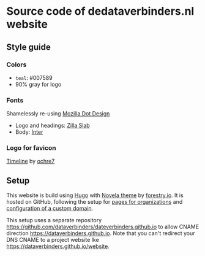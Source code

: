 #  Source code of dedataverbinders.nl website

## Style guide
### Colors
- `teal`: #007589
- 90% gray for logo

### Fonts
Shamelessly re-using [Mozilla Dot Design](https://mozilla.design/firefox/)

- Logo and headings: [Zilla Slab](https://fonts.google.com/specimen/Zilla+Slab)
- Body: [Inter](https://fonts.google.com/specimen/Inter)

### Logo for favicon
[Timeline](https://thenounproject.com/search/?q=timeline&i=3087192) by [ochre7](https://thenounproject.com/ochre7/)


## Setup

This website is build using [Hugo](https://gohugo.io/) with [Novela theme](https://github.com/forestryio/hugo-theme-novela) by [forestry.io](https://forestry.io/). It is hosted on GitHub, following the setup for [pages for organizations](https://gohugo.io/hosting-and-deployment/hosting-on-github/) and [configuration of a custom domain](https://docs.github.com/en/free-pro-team@latest/github/working-with-github-pages/configuring-a-custom-domain-for-your-github-pages-site).

This setup uses a separate repository https://github.com/dataverbinders/dateverbinders.github.io to allow CNAME direction https://dataverbinders.github.io. Note that you can't redirect your DNS CNAME to a project website lke https://dataverbinders.github.io/website.

